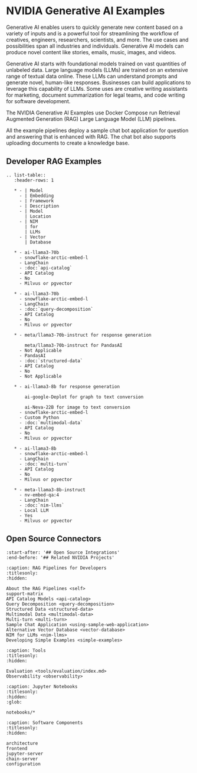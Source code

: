 <!--
  SPDX-FileCopyrightText: Copyright (c) 2023 NVIDIA CORPORATION & AFFILIATES. All rights reserved.
  SPDX-License-Identifier: Apache-2.0

  Licensed under the Apache License, Version 2.0 (the "License");
  you may not use this file except in compliance with the License.
  You may obtain a copy of the License at

  http://www.apache.org/licenses/LICENSE-2.0

  Unless required by applicable law or agreed to in writing, software
  distributed under the License is distributed on an "AS IS" BASIS,
  WITHOUT WARRANTIES OR CONDITIONS OF ANY KIND, either express or implied.
  See the License for the specific language governing permissions and
  limitations under the License.
-->

# NVIDIA Generative AI Examples

Generative AI enables users to quickly generate new content based on a variety of inputs and is a powerful tool for streamlining the workflow of creatives, engineers, researchers, scientists, and more.
The use cases and possibilities span all industries and individuals.
Generative AI models can produce novel content like stories, emails, music, images, and videos.

Generative AI starts with foundational models trained on vast quantities of unlabeled data.
Large language models (LLMs) are trained on an extensive range of textual data online.
These LLMs can understand prompts and generate novel, human-like responses.
Businesses can build applications to leverage this capability of LLMs.
Some uses are creative writing assistants for marketing, document summarization for legal teams, and code writing for software development.

The NVIDIA Generative AI Examples use Docker Compose
run Retrieval Augmented Generation (RAG) Large Language Model (LLM) pipelines.

All the example pipelines deploy a sample chat bot application for question and answering that is enhanced with RAG.
The chat bot also supports uploading documents to create a knowledge base.

## Developer RAG Examples

```{eval-rst}
.. list-table::
   :header-rows: 1

   * - | Model
     - | Embedding
     - | Framework
     - | Description
     - | Model
       | Location
     - | NIM
       | for
       | LLMs
     - | Vector
       | Database

   * - ai-llama3-70b
     - snowflake-arctic-embed-l
     - LangChain
     - :doc:`api-catalog`
     - API Catalog
     - No
     - Milvus or pgvector

   * - ai-llama3-70b
     - snowflake-arctic-embed-l
     - LangChain
     - :doc:`query-decomposition`
     - API Catalog
     - No
     - Milvus or pgvector

   * - meta/llama3-70b-instruct for response generation

       meta/llama3-70b-instruct for PandasAI
     - Not Applicable
     - PandasAI
     - :doc:`structured-data`
     - API Catalog
     - No
     - Not Applicable

   * - ai-llama3-8b for response generation

       ai-google-Deplot for graph to text conversion

       ai-Neva-22B for image to text conversion
     - snowflake-arctic-embed-l
     - Custom Python
     - :doc:`multimodal-data`
     - API Catalog
     - No
     - Milvus or pgvector

   * - ai-llama3-8b
     - snowflake-arctic-embed-l
     - LangChain
     - :doc:`multi-turn`
     - API Catalog
     - No
     - Milvus or pgvector

   * - meta-llama3-8b-instruct
     - nv-embed-qa:4
     - LangChain
     - :doc:`nim-llms`
     - Local LLM
     - Yes
     - Milvus or pgvector

```

## Open Source Connectors

```{include} ../README.md
:start-after: '## Open Source Integrations'
:end-before: '## Related NVIDIA Projects'
```

```{toctree}
:caption: RAG Pipelines for Developers
:titlesonly:
:hidden:

About the RAG Pipelines <self>
support-matrix
API Catalog Models <api-catalog>
Query Decomposition <query-decomposition>
Structured Data <structured-data>
Multimodal Data <multimodal-data>
Multi-turn <multi-turn>
Sample Chat Application <using-sample-web-application>
Alternative Vector Database <vector-database>
NIM for LLMs <nim-llms>
Developing Simple Examples <simple-examples>
```

```{toctree}
:caption: Tools
:titlesonly:
:hidden:

Evaluation <tools/evaluation/index.md>
Observability <observability>
```

```{toctree}
:caption: Jupyter Notebooks
:titlesonly:
:hidden:
:glob:

notebooks/*
```

```{toctree}
:caption: Software Components
:titlesonly:
:hidden:

architecture
frontend
jupyter-server
chain-server
configuration
```
